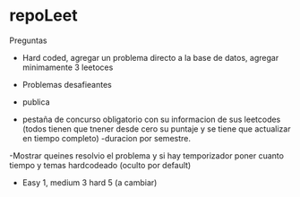 # repoLeet


Preguntas

- Hard coded, agregar un problema directo a la base de datos, agregar minimamente 3 leetoces


- Problemas desafieantes

- publica


- pestaña de concurso obligatorio con su informacion de sus leetcodes (todos tienen que tnener desde cero su puntaje y se tiene que actualizar en tiempo completo) -duracion por semestre.


-Mostrar queines resolvio el problema
 y si hay temporizador poner cuanto tiempo y temas hardcodeado (oculto por default)


- Easy 1, medium 3 hard 5 (a cambiar)
